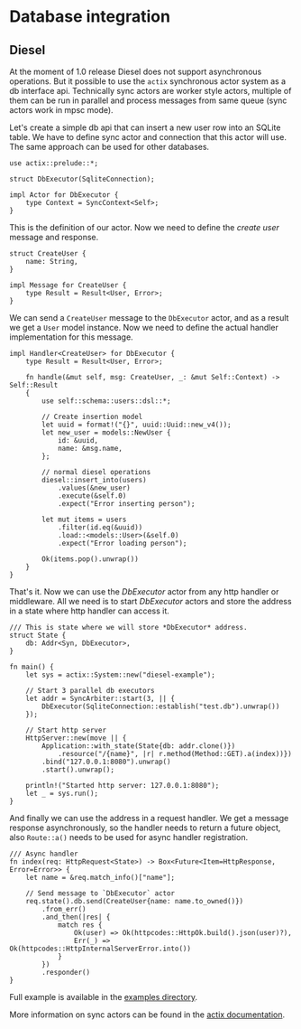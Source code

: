 # Database integration

## Diesel

At the moment of 1.0 release Diesel does not support asynchronous operations.
But it possible to use the `actix` synchronous actor system as a db interface api.
Technically sync actors are worker style actors, multiple of them
can be run in parallel and process messages from same queue (sync actors work in mpsc mode).

Let's create a simple db api that can insert a new user row into an SQLite table.
We have to define sync actor and connection that this actor will use. The same approach
can be used for other databases.

```rust,ignore
use actix::prelude::*;

struct DbExecutor(SqliteConnection);

impl Actor for DbExecutor {
    type Context = SyncContext<Self>;
}
```

This is the definition of our actor. Now we need to define the *create user* message and response.

```rust,ignore
struct CreateUser {
    name: String,
}

impl Message for CreateUser {
    type Result = Result<User, Error>;
}
```

We can send a `CreateUser` message to the `DbExecutor` actor, and as a result we get a
`User` model instance. Now we need to define the actual handler implementation for this message.

```rust,ignore
impl Handler<CreateUser> for DbExecutor {
    type Result = Result<User, Error>;

    fn handle(&mut self, msg: CreateUser, _: &mut Self::Context) -> Self::Result
    {
        use self::schema::users::dsl::*;

        // Create insertion model
        let uuid = format!("{}", uuid::Uuid::new_v4());
        let new_user = models::NewUser {
            id: &uuid,
            name: &msg.name,
        };

        // normal diesel operations
        diesel::insert_into(users)
            .values(&new_user)
            .execute(&self.0)
            .expect("Error inserting person");

        let mut items = users
            .filter(id.eq(&uuid))
            .load::<models::User>(&self.0)
            .expect("Error loading person");

        Ok(items.pop().unwrap())
    }
}
```

That's it. Now we can use the *DbExecutor* actor from any http handler or middleware.
All we need is to start *DbExecutor* actors and store the address in a state where http handler
can access it.

```rust,ignore
/// This is state where we will store *DbExecutor* address.
struct State {
    db: Addr<Syn, DbExecutor>,
}

fn main() {
    let sys = actix::System::new("diesel-example");

    // Start 3 parallel db executors
    let addr = SyncArbiter::start(3, || {
        DbExecutor(SqliteConnection::establish("test.db").unwrap())
    });

    // Start http server
    HttpServer::new(move || {
        Application::with_state(State{db: addr.clone()})
            .resource("/{name}", |r| r.method(Method::GET).a(index))})
        .bind("127.0.0.1:8080").unwrap()
        .start().unwrap();

    println!("Started http server: 127.0.0.1:8080");
    let _ = sys.run();
}
```

And finally we can use the address in a request handler. We get a message response
asynchronously, so the handler needs to return a future object, also `Route::a()` needs to be
used for async handler registration.


```rust,ignore
/// Async handler
fn index(req: HttpRequest<State>) -> Box<Future<Item=HttpResponse, Error=Error>> {
    let name = &req.match_info()["name"];

    // Send message to `DbExecutor` actor
    req.state().db.send(CreateUser{name: name.to_owned()})
        .from_err()
        .and_then(|res| {
            match res {
                Ok(user) => Ok(httpcodes::HttpOk.build().json(user)?),
                Err(_) => Ok(httpcodes::HttpInternalServerError.into())
            }
        })
        .responder()
}
```

Full example is available in the
[examples directory](https://github.com/actix/actix-web/tree/master/examples/diesel/).

More information on sync actors can be found in the
[actix documentation](https://docs.rs/actix/0.5.0/actix/sync/index.html).
